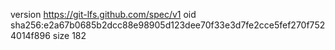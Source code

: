 version https://git-lfs.github.com/spec/v1
oid sha256:e2a67b0685b2dcc88e98905d123dee70f33e3d7fe2cce5fef270f7524014f896
size 182
